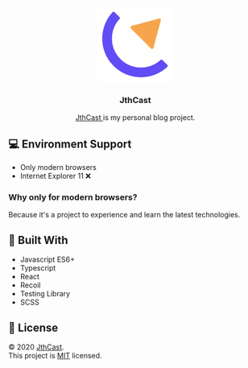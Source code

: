 <p align="center">
  <a rel="noreferrer" target="_blank" alt="logo" href="https://jthcast.github.io">
    <img width="150" src="./public/favicon.svg">
  </a>
  <h3 align="center">JthCast</h3>
  <p align="center">
    <a rel="noreferrer" target="_blank" alt="logo" href="https://jthcast.github.io">
      JthCast
    </a>
    is my personal blog project.
  </p>
</p>

## 💻 Environment Support

- Only modern browsers
- Internet Explorer 11 ❌

### Why only for modern browsers?

Because it's a project to experience and learn the latest technologies.

## 🔧 Built With

- Javascript ES6+
- Typescript
- React
- Recoil
- Testing Library
- SCSS

## 📝 License

© 2020 [JthCast](https://github.com/jthcast).  
This project is [MIT](./LICENSE.txt) licensed.